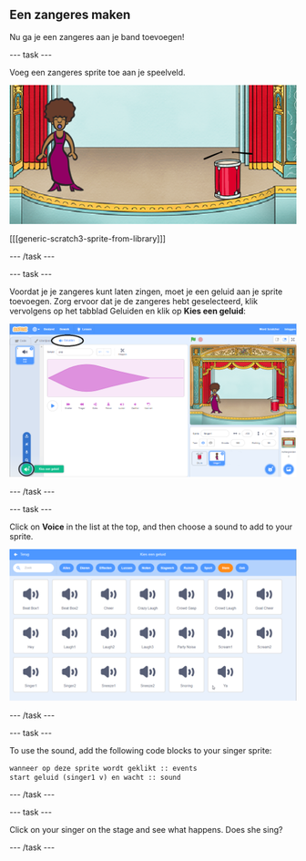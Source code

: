 ## Een zangeres maken

Nu ga je een zangeres aan je band toevoegen!

\--- task \---

Voeg een zangeres sprite toe aan je speelveld.

![screenshot](images/band-singer-mic.png)

[[[generic-scratch3-sprite-from-library]]]

\--- /task \---

\--- task \---

Voordat je je zangeres kunt laten zingen, moet je een geluid aan je sprite toevoegen. Zorg ervoor dat je de zangeres hebt geselecteerd, klik vervolgens op het tabblad Geluiden en klik op **Kies een geluid**:

![screenshot](images/band-import-sound-annotated.png)

\--- /task \---

\--- task \---

Click on **Voice** in the list at the top, and then choose a sound to add to your sprite.

![screenshot](images/band-choose-sound.png)

\--- /task \---

\--- task \---

To use the sound, add the following code blocks to your singer sprite:

```blocks3
wanneer op deze sprite wordt geklikt :: events
start geluid (singer1 v) en wacht :: sound
```

\--- /task \---

\--- task \---

Click on your singer on the stage and see what happens. Does she sing?

\--- /task \---